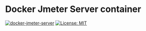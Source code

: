 # Docker Jmeter Server container


[![docker-jmeter-server](https://img.shields.io/badge/spy86-jmeter_server-blue.svg)](https://cloud.docker.com/repository/docker/spy86/jmeter-server) [![License: MIT](https://img.shields.io/badge/License-MIT-yellow.svg)](https://opensource.org/licenses/MIT) 
